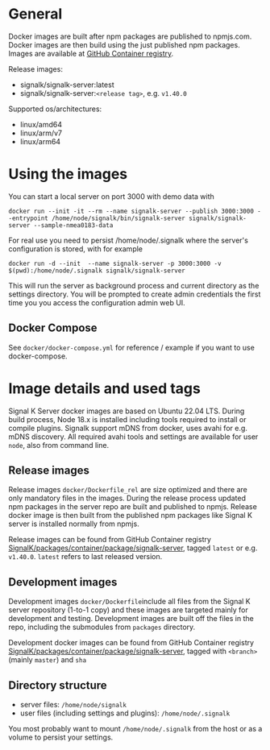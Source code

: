 # General

Docker images are built after npm packages are published to npmjs.com. Docker images are then build using the just published npm packages. Images are available at [GitHub Container registry](https://github.com/orgs/SignalK/packages/container/package/signalk-server).

Release images:
- signalk/signalk-server:latest
- signalk/signalk-server:`<release tag>`, e.g. `v1.40.0`

Supported os/architectures:
- linux/amd64
- linux/arm/v7
- linux/arm64

# Using the images

You can start a local server on port 3000  with demo data with

```
docker run --init -it --rm --name signalk-server --publish 3000:3000 --entrypoint /home/node/signalk/bin/signalk-server signalk/signalk-server --sample-nmea0183-data
```

For real use you need to persist /home/node/.signalk where the server's configuration is stored, with for example

```
docker run -d --init  --name signalk-server -p 3000:3000 -v $(pwd):/home/node/.signalk signalk/signalk-server
```
This will run the server as background process and current directory as the settings directory. You will be prompted to create admin credentials the first time you you access the configuration admin web UI.

## Docker Compose

See `docker/docker-compose.yml` for reference / example if you want to use docker-compose.

# Image details and used tags

Signal K Server docker images are based on Ubuntu 22.04 LTS. During build process, Node 18.x is installed including tools required to install or compile plugins. Signalk support mDNS from docker, uses avahi for e.g. mDNS discovery. All required avahi tools and settings are available for user `node`, also from command line.

## Release images

Release images `docker/Dockerfile_rel` are size optimized and there are only mandatory files in the images. During the release process updated npm packages in the server repo are built and published to npmjs. Release docker image is then built from the published npm packages like Signal K server is installed normally from npmjs.

Release images can be found from GitHub Container registry [SignalK/packages/container/package/signalk-server](https://github.com/orgs/SignalK/packages/container/package/signalk-server), tagged `latest` or e.g. `v1.40.0`. `latest` refers to last released version.

## Development images

Development images `docker/Dockerfile`include all files from the Signal K server repository (1-to-1 copy) and these images are targeted mainly for development and testing. Development images are built off the files in the repo, including the submodules from `packages` directory.

Development docker images can be found from GitHub Container registry [SignalK/packages/container/package/signalk-server](https://github.com/orgs/SignalK/packages/container/package/signalk-server), tagged with `<branch>` (mainly `master`) and `sha`

## Directory structure

* server files: `/home/node/signalk`
* user files (including settings and plugins): `/home/node/.signalk` 

You most probably want to mount `/home/node/.signalk` from the host or as a volume to persist your settings.
